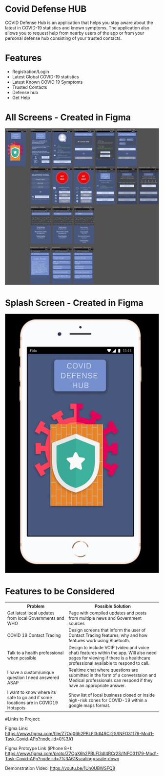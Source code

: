 # Covid Defense HUB
COVID Defense Hub is an application that helps you stay aware about the latest in COVID-19 statistics and known symptoms. The application also allows you to request help from nearby users of the app or from your personal defense hub consisting of your trusted contacts.


# Features
* Registration/Login
* Latest Global COVID-19 statistics
* Latest Known COVID 19 Symptoms
* Trusted Contacts
* Defense hub
* Get Help


# All Screens - Created in Figma
![Alt Text](https://github.com/khmoiz/CovidDefenseHub/blob/main/all_screens.jpg)

# Splash Screen - Created in Figma
![Alt Text](https://github.com/khmoiz/CovidDefenseHub/blob/main/splashscreen.jpg)


# Features to be Considered
<table>
 <tr>
  <th>Problem</th>
  <th>Possible Solution</th>
 </tr>
 <tr>
  <td>Get latest local updates from local Governments and WHO</td>
  <td>Page with compiled updates and posts from multiple news and Government sources</td>
 </tr>
 <tr>
  <tr>
  <td>COVID 19 Contact Tracing</td>
  <td>Design screens that inform the user of Contact Tracing features; why and how features work using Bluetooth. </td>
 </tr>
 <tr>
  <td>Talk to a health professional when possible</td>
  <td>Design to include VOIP (video and voice chat) features within the app. Will also need pages for viewing if there is a healthcare professional available to respond to call.</td>
 </tr>
 <tr>
  <td>I have a custom/unique question I need answered ASAP</td>
  <td>Realtime chat where questions are submitted in the form of a converstaion and Medical professionals can respond if they have an appropriate answer.</td>
 </tr>
 <tr>
  <td>I want to know where its safe to go and if some locations are in COVID19 Hotspots</td>
  <td>Show list of local business closed or inside high-risk zones for COVID-19 within a google maps format.</td>
 </tr>
</table>


#Links to Project:

Figma Link:
https://www.figma.com/file/Z7OgX6h2PBLFl3dl4RCr2S/INFO31179-Mod1-Task-Covid-APp?node-id=0%3A1

Figma Protoype Link (iPhone 8+):
https://www.figma.com/proto/Z7OgX6h2PBLFl3dl4RCr2S/INFO31179-Mod1-Task-Covid-APp?node-id=7%3A61&scaling=scale-down

Demonstration Video:
https://youtu.be/1Uh0UBWSFQ8



